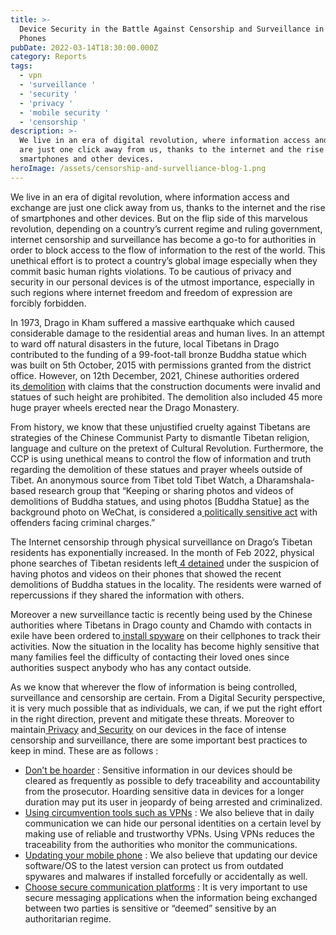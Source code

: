 ```yaml
---
title: >-
  Device Security in the Battle Against Censorship and Surveillance in Mobile
  Phones
pubDate: 2022-03-14T18:30:00.000Z
category: Reports
tags:
  - vpn
  - 'surveillance '
  - 'security '
  - 'privacy '
  - 'mobile security '
  - 'censorship '
description: >-
  We live in an era of digital revolution, where information access and exchange
  are just one click away from us, thanks to the internet and the rise of
  smartphones and other devices. 
heroImage: /assets/censorship-and-survelliance-blog-1.png
---
```


We live in an era of digital revolution, where information access and exchange are just one click away from us, thanks to the internet and the rise of smartphones and other devices. But on the flip side of this marvelous revolution, depending on a country’s current regime and ruling government, internet censorship and surveillance has become a go-to for authorities in order to block access to the flow of information to the rest of the world. This unethical effort is to protect a country’s global image especially when they commit basic human rights violations. To be cautious of privacy and security in our personal devices is of the utmost importance, especially in such regions where internet freedom and freedom of expression are forcibly forbidden.

In 1973, Drago in Kham suffered a massive earthquake which caused considerable damage to the residential areas and human lives. In an attempt to ward off natural disasters in the future, local Tibetans in Drago contributed to the funding of a 99-foot-tall bronze Buddha statue which was built on 5th October, 2015 with permissions granted from the district office. However, on 12th December, 2021, Chinese authorities ordered its[ demolition](https://tibet.net/cultural-revolution-like-crackdown-china-demolished-a-sky-high-buddha-statue-and-45-huge-prayer-wheels-in-drakgo-tibet/) with claims that the construction documents were invalid and statues of such height are prohibited. The demolition also included 45 more huge prayer wheels erected near the Drago Monastery. 

From history, we know that these unjustified cruelty against Tibetans are strategies of the Chinese Communist Party to dismantle Tibetan religion, language and culture on the pretext of Cultural Revolution. Furthermore, the CCP is using unethical means to control the flow of information and truth regarding the demolition of these statues and prayer wheels outside of Tibet. An anonymous source from Tibet told Tibet Watch, a Dharamshala-based research group that “Keeping or sharing photos and videos of demolitions of Buddha statues, and using photos \[Buddha Statue] as the background photo on WeChat, is considered a[ politically sensitive act](https://freetibet.org/news-media/na/four-more-detained-drago-county-following-phone-data-search) with offenders facing criminal charges.”

The Internet censorship through physical surveillance on Drago’s Tibetan residents has exponentially increased. In the month of Feb 2022, physical phone searches of Tibetan residents left[ 4 detained](https://freetibet.org/news-media/na/four-more-detained-drago-county-following-phone-data-search) under the suspicion of having photos and videos on their phones that showed the recent demolitions of Buddha statues in the locality. The residents were warned of repercussions if they shared the information with others.

Moreover a new surveillance tactic is recently being used by the Chinese authorities where Tibetans in Drago county and Chamdo with contacts in exile have been ordered to[ install spyware](https://theprint.in/world/tibetans-with-contacts-in-exile-asked-to-install-spyware-on-cellphone/828797/) on their cellphones to track their activities. Now the situation in the locality has become highly sensitive that many families feel the difficulty of contacting their loved ones since authorities suspect anybody who has any contact outside.

As we know that wherever the flow of information is being controlled, surveillance and censorship are certain. From a Digital Security perspective, it is very much possible that as individuals, we can, if we put the right effort in the right direction, prevent and mitigate these threats. Moreover to maintain[ Privacy](https://learn.tibcert.org/knowledge-base/7-easy-steps-to-take-to-protect-your-data/) and[ Security](https://learn.tibcert.org/knowledge-base/why-mobile-security-is-important/) on our devices in the face of intense censorship and surveillance, there are some important best practices to keep in mind. These are as follows :

* [Don’t be hoarder](https://learn.tibcert.org/knowledge-base/best-practices-on-computer-and-other-devices-usage/) : Sensitive information in our devices should be cleared as frequently as possible to defy traceability and accountability from the prosecutor. Hoarding sensitive data in devices for a longer duration may put its user in jeopardy of being arrested and criminalized. 
* [Using circumvention tools such as VPNs](https://learn.tibcert.org/knowledge-base/how-to-install-and-set-up-vpn/) : We also believe that in daily communication we can hide our personal identities on a certain level by making use of reliable and trustworthy VPNs. Using VPNs reduces the traceability from the authorities who monitor the communications. 
* [Updating your mobile phone](https://learn.tibcert.org/knowledge-base/how-to-update-your-android/) : We also believe that updating our device software/OS to the latest version can protect us from outdated spywares and malwares if installed forcefully or accidentally as well. 
* [Choose secure communication platforms](https://blog.tibcert.org/choose-secure-communication-platforms/) : It is very important to use secure messaging applications when the information being exchanged between two parties is sensitive or “deemed” sensitive by an authoritarian regime.
